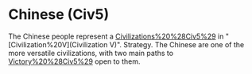 # Chinese (Civ5)

The Chinese people represent a [Civilizations%20%28Civ5%29](civilization) in "[Civilization%20V](Civilization V)".
Strategy.
The Chinese are one of the more versatile civilizations, with two main paths to [Victory%20%28Civ5%29](victory) open to them.